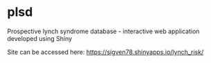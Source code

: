 # plsd
Prospective lynch syndrome database - interactive web application developed using Shiny

Site can be accessed here: https://sigven78.shinyapps.io/lynch_risk/
